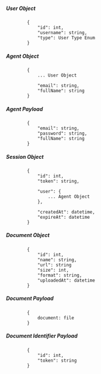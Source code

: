 ##### User Object

            {
                "id": int,
                "username": string,
                "type": User Type Enum
            }
            
            
##### Agent Object

            {
                ... User Object
           
                "email": string,
                "fullName": string
            }


##### Agent Payload

            {                
                "email": string,
                "password": string,
                "fullName": string
            }


##### Session Object

            {
                "id": int,
                "token": string,
                
                "user": {
                    ... Agent Object
                },
                
                "createdAt": datetime,
                "expireAt": datetime
            }

##### Document Object

            {
                "id": int,
                "name": string,
                "url": string
                "size": int,
                "format": string,
                "uploadedAt": datetime
            }

##### Document Payload

            {
                document: file
            }

##### Document Identifier Payload

            {
                "id": int,
                "token": string
            }